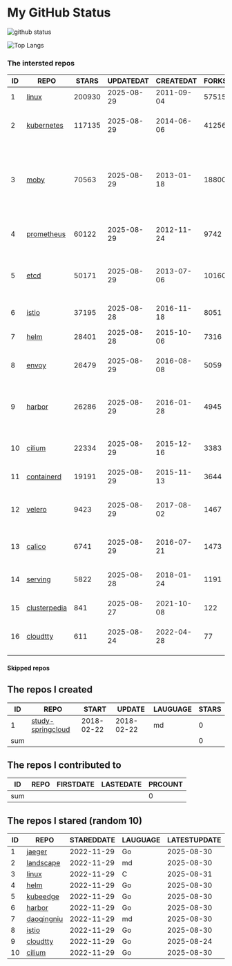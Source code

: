 # My GitHub Status

<img src="https://github-readme-stats-1.yihong0618.vercel.app/api?username=daoqingniu&show_icons=true&&&hide_title=true&count_private=true" alt="github status" />

![Top Langs](https://github-readme-stats-1.yihong0618.vercel.app/api/top-langs/?username=daoqingniu&layout=compact)

<!--START_SECTION:github_repos-->
### The intersted repos
| ID |                              REPO                               | STARS  | UPDATEDAT  | CREATEDAT  | FORKSCOUNT |                                                DESCRIPTIONS                                                |
|----|-----------------------------------------------------------------|--------|------------|------------|------------|------------------------------------------------------------------------------------------------------------|
|  1 | [linux](https://github.com/torvalds/linux)                      | 200930 | 2025-08-29 | 2011-09-04 |      57515 | Linux kernel source tree                                                                                   |
|  2 | [kubernetes](https://github.com/kubernetes/kubernetes)          | 117135 | 2025-08-29 | 2014-06-06 |      41256 | Production-Grade Container Scheduling and Management                                                       |
|  3 | [moby](https://github.com/moby/moby)                            |  70563 | 2025-08-29 | 2013-01-18 |      18800 | The Moby Project - a collaborative project for the container ecosystem to assemble container-based systems |
|  4 | [prometheus](https://github.com/prometheus/prometheus)          |  60122 | 2025-08-29 | 2012-11-24 |       9742 | The Prometheus monitoring system and time series database.                                                 |
|  5 | [etcd](https://github.com/etcd-io/etcd)                         |  50171 | 2025-08-29 | 2013-07-06 |      10160 | Distributed reliable key-value store for the most critical data of a distributed system                    |
|  6 | [istio](https://github.com/istio/istio)                         |  37195 | 2025-08-28 | 2016-11-18 |       8051 | Connect, secure, control, and observe services.                                                            |
|  7 | [helm](https://github.com/helm/helm)                            |  28401 | 2025-08-28 | 2015-10-06 |       7316 | The Kubernetes Package Manager                                                                             |
|  8 | [envoy](https://github.com/envoyproxy/envoy)                    |  26479 | 2025-08-29 | 2016-08-08 |       5059 | Cloud-native high-performance edge/middle/service proxy                                                    |
|  9 | [harbor](https://github.com/goharbor/harbor)                    |  26286 | 2025-08-29 | 2016-01-28 |       4945 | An open source trusted cloud native registry project that stores, signs, and scans content.                |
| 10 | [cilium](https://github.com/cilium/cilium)                      |  22334 | 2025-08-29 | 2015-12-16 |       3383 | eBPF-based Networking, Security, and Observability                                                         |
| 11 | [containerd](https://github.com/containerd/containerd)          |  19191 | 2025-08-29 | 2015-11-13 |       3644 | An open and reliable container runtime                                                                     |
| 12 | [velero](https://github.com/vmware-tanzu/velero)                |   9423 | 2025-08-29 | 2017-08-02 |       1467 | Backup and migrate Kubernetes applications and their persistent volumes                                    |
| 13 | [calico](https://github.com/projectcalico/calico)               |   6741 | 2025-08-29 | 2016-07-21 |       1473 | Cloud native networking and network security                                                               |
| 14 | [serving](https://github.com/knative/serving)                   |   5822 | 2025-08-28 | 2018-01-24 |       1191 | Kubernetes-based, scale-to-zero, request-driven compute                                                    |
| 15 | [clusterpedia](https://github.com/clusterpedia-io/clusterpedia) |    841 | 2025-08-27 | 2021-10-08 |        122 | The Encyclopedia of Kubernetes clusters                                                                    |
| 16 | [cloudtty](https://github.com/cloudtty/cloudtty)                |    611 | 2025-08-24 | 2022-04-28 |         77 | A Friendly Kubernetes CloudShell (Web Terminal) !                                                          |



#### Skipped repos
<!--END_SECTION:github_repos-->

<!--START_SECTION:my_github-->
## The repos I created
| ID  |                                 REPO                                 |   START    |   UPDATE   | LAUGUAGE | STARS |
|-----|----------------------------------------------------------------------|------------|------------|----------|-------|
|   1 | [study-springcloud](https://github.com/daoqingniu/study-springcloud) | 2018-02-22 | 2018-02-22 | md       |     0 |
| sum |                                                                      |            |            |          |     0 |

## The repos I contributed to
| ID  | REPO | FIRSTDATE | LASTEDATE | PRCOUNT |
|-----|------|-----------|-----------|---------|
| sum |      |           |           |       0 |

## The repos I stared (random 10)
| ID |                          REPO                          | STAREDDATE | LAUGUAGE | LATESTUPDATE |
|----|--------------------------------------------------------|------------|----------|--------------|
|  1 | [jaeger](https://github.com/jaegertracing/jaeger)      | 2022-11-29 | Go       | 2025-08-30   |
|  2 | [landscape](https://github.com/cncf/landscape)         | 2022-11-29 | md       | 2025-08-30   |
|  3 | [linux](https://github.com/torvalds/linux)             | 2022-11-29 | C        | 2025-08-31   |
|  4 | [helm](https://github.com/helm/helm)                   | 2022-11-29 | Go       | 2025-08-30   |
|  5 | [kubeedge](https://github.com/kubeedge/kubeedge)       | 2022-11-29 | Go       | 2025-08-30   |
|  6 | [harbor](https://github.com/goharbor/harbor)           | 2022-11-29 | Go       | 2025-08-30   |
|  7 | [daoqingniu](https://github.com/daoqingniu/daoqingniu) | 2022-11-29 | md       | 2025-08-30   |
|  8 | [istio](https://github.com/istio/istio)                | 2022-11-29 | Go       | 2025-08-30   |
|  9 | [cloudtty](https://github.com/cloudtty/cloudtty)       | 2022-11-29 | Go       | 2025-08-24   |
| 10 | [cilium](https://github.com/cilium/cilium)             | 2022-11-29 | Go       | 2025-08-30   |

<!--END_SECTION:my_github-->
